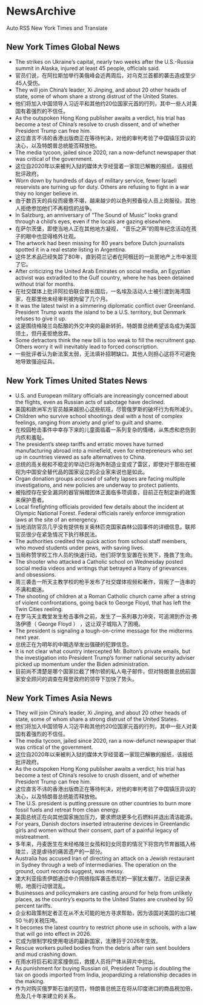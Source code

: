 # NewsArchive
Auto RSS New York Times and Translate

## New York Times Global News
* The strikes on Ukraine’s capital, nearly two weeks after the U.S.-Russia summit in Alaska, injured at least 45 people, officials said.
* 官员们说，在阿拉斯加举行美俄峰会近两周后，对乌克兰首都的袭击造成至少45人受伤。
* They will join China’s leader, Xi Jinping, and about 20 other heads of state, some of whom share a strong distrust of the United States.
* 他们将加入中国领导人习近平和其他约20位国家元首的行列，其中一些人对美国有着强烈的不信任。
* As the outspoken Hong Kong publisher awaits a verdict, his trial has become a test of China’s resolve to crush dissent, and of whether President Trump can free him.
* 这位直言不讳的香港出版商正在等待判决，对他的审判考验了中国镇压异议的决心，以及特朗普总统能否释放他。
* The media tycoon, jailed since 2020, ran a now-defunct newspaper that was critical of the government.
* 这位自2020年以来被判入狱的媒体大亨经营着一家现已解散的报纸，该报纸批评政府。
* Worn down by hundreds of days of military service, fewer Israeli reservists are turning up for duty. Others are refusing to fight in a war they no longer believe in.
* 由于数百天的兵役而疲惫不堪，越来越少的以色列预备役人员上岗服役。其他人拒绝参加他们不再相信的战争。
* In Salzburg, an anniversary of “The Sound of Music” looks grand through a child’s eyes, even if the locals are gazing elsewhere.
* 在萨尔茨堡，即使当地人正在其他地方凝视， “音乐之声”的周年纪念活动在孩子的眼中也显得格外壮观。
* The artwork had been missing for 80 years before Dutch journalists spotted it in a real estate listing in Argentina.
* 这件艺术品已经失踪了80年，直到荷兰记者在阿根廷的一处房地产上市中发现了它。
* After criticizing the United Arab Emirates on social media, an Egyptian activist was extradited to the Gulf country, where he has been detained without trial for months.
* 在社交媒体上批评阿拉伯联合酋长国后，一名埃及活动人士被引渡到海湾国家，在那里他未经审判被拘留了几个月。
* It was the latest twist in a simmering diplomatic conflict over Greenland. President Trump wants the island to be a U.S. territory, but Denmark refuses to give it up.
* 这是围绕格陵兰岛酝酿的外交冲突的最新转折。特朗普总统希望该岛成为美国领土，但丹麦拒绝放弃。
* Some detractors think the new bill is too weak to fill the recruitment gap. Others worry it will inevitably lead to forced conscription.
* 一些批评者认为新法案太弱，无法填补招聘缺口。其他人则担心这将不可避免地导致强迫征兵。

## New York Times United States News
* U.S. and European military officials are increasingly concerned about the flights, even as Russian acts of sabotage have declined.
* 美国和欧洲军方官员越来越担心这些航班，尽管俄罗斯的破坏行为有所减少。
* Children who survive school shootings deal with a host of complex feelings, ranging from anxiety and grief to guilt and shame.
* 在校园枪击事件中幸存下来的儿童面临着一系列复杂的情绪，从焦虑和悲伤到内疚和羞耻。
* The president’s steep tariffs and erratic moves have turned manufacturing abroad into a minefield, even for entrepreneurs who set up in countries viewed as safe alternatives to China.
* 总统的高关税和不稳定的举动已将海外制造业变成了雷区，即使对于那些在被视为中国安全替代品的国家设立的企业家来说也是如此。
* Organ donation groups accused of safety lapses are facing multiple investigations, and new policies are underway to protect patients.
* 被指控存在安全漏洞的器官捐赠团体正面临多项调查，目前正在制定新的政策来保护患者。
* Local firefighting officials provided few details about the incident at Olympic National Forest. Federal officials rarely enforce immigration laws at the site of an emergency.
* 当地消防官员几乎没有提供有关奥林匹克国家森林公园事件的详细信息。联邦官员很少在紧急情况下执行移民法。
* The authorities credited the quick action from school staff members, who moved students under pews, with saving lives.
* 当局称赞学校工作人员的快速行动，他们将学生安置在长凳下，挽救了生命。
* The shooter who attacked a Catholic school on Wednesday posted social media videos and writings that betrayed a litany of grievances and obsessions.
* 周三袭击一所天主教学校的枪手发布了社交媒体视频和著作，背叛了一连串的不满和痴迷。
* The shooting of children at a Roman Catholic church came after a string of violent confrontations, going back to George Floyd, that has left the Twin Cities reeling.
* 在罗马天主教堂发生枪击事件之前，发生了一系列暴力冲突，可追溯到乔治·弗洛伊德（ George Floyd ） ，这让双子城陷入了困境。
* The president is signaling a tough-on-crime message for the midterms next year.
* 总统正在为明年的中期选举发出强硬的犯罪信息。
* It is not clear what country intercepted Mr. Bolton’s private emails, but the investigation into President Trump’s former national security adviser picked up momentum under the Biden administration.
* 目前尚不清楚是哪个国家拦截了博尔顿的私人电子邮件，但对特朗普总统前国家安全顾问的调查在拜登政府的领导下加快了势头。

## New York Times Asia News
* They will join China’s leader, Xi Jinping, and about 20 other heads of state, some of whom share a strong distrust of the United States.
* 他们将加入中国领导人习近平和其他约20位国家元首的行列，其中一些人对美国有着强烈的不信任。
* The media tycoon, jailed since 2020, ran a now-defunct newspaper that was critical of the government.
* 这位自2020年以来被判入狱的媒体大亨经营着一家现已解散的报纸，该报纸批评政府。
* As the outspoken Hong Kong publisher awaits a verdict, his trial has become a test of China’s resolve to crush dissent, and of whether President Trump can free him.
* 这位直言不讳的香港出版商正在等待判决，对他的审判考验了中国镇压异议的决心，以及特朗普总统能否释放他。
* The U.S. president is putting pressure on other countries to burn more fossil fuels and retreat from clean energy.
* 美国总统正在向其他国家施加压力，要求燃烧更多化石燃料并退出清洁能源。
* For years, Danish doctors inserted intrauterine devices in Greenlandic girls and women without their consent, part of a painful legacy of mistreatment.
* 多年来，丹麦医生在未经格陵兰女孩和妇女同意的情况下将宫内节育器插入格陵兰，这是虐待的痛苦遗产的一部分。
* Australia has accused Iran of directing an attack on a Jewish restaurant in Sydney through a web of intermediaries. The operation on the ground, court records suggest, was messy.
* 澳大利亚指责伊朗通过中介网络指挥袭击悉尼的一家犹太餐厅。法庭记录表明，地面行动很混乱。
* Businesses and policymakers are casting around for help from unlikely places, as the country’s exports to the United States are crushed by 50 percent tariffs.
* 企业和政策制定者正在从不太可能的地方寻求帮助，因为该国对美国的出口被50 ％的关税压垮。
* It becomes the latest country to restrict phone use in schools, with a law that will go into effect in 2026.
* 它成为限制学校使用电话的最新国家，法律将于2026年生效。
* Rescue workers pulled bodies from the debris after rain sent boulders and mud crashing down.
* 在雨水将巨石和泥浆撞倒后，救援人员将尸体从碎片中拉出。
* As punishment for buying Russian oil, President Trump is doubling the tax on goods imported from India, jeopardizing a relationship decades in the making.
* 作为对购买俄罗斯石油的惩罚，特朗普总统正在将从印度进口的商品税加倍，危及几十年来建立的关系。

